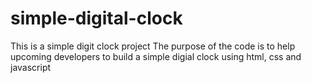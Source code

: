 # simple-digital-clock
This is a simple digit clock project
 The purpose of the code is to help upcoming developers to build a simple digial clock using html, css and javascript
